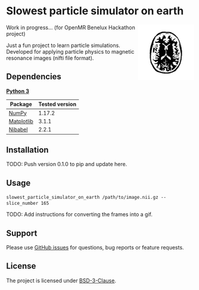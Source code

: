# Slowest particle simulator on earth

<img src="/visuals/animation_01_opt.gif" width=150 align="right" />


Work in progress... (for OpenMR Benelux Hackathon project)

Just a fun project to learn particle simulations. Developed for applying particle physics to magnetic resonance images (nifti file format).


## Dependencies

**[Python 3](https://www.python.org/)**

| Package                                                    | Tested version |
|------------------------------------------------------------|----------------|
| [NumPy](http://www.numpy.org/)                             | 1.17.2         |
| [Matplotlib](https://matplotlib.org/)                      | 3.1.1          |
| [Nibabel](https://nipy.org/nibabel/)                       | 2.2.1          |

## Installation

TODO: Push version 0.1.0 to pip and update here.

## Usage
```
slowest_particle_simulator_on_earth /path/to/image.nii.gz --slice_number 165
```

TODO: Add instructions for converting the frames into a gif.

## Support

Please use [GitHub issues](https://github.com/ofgulban/compoda/issues) for questions, bug reports or feature requests.

## License

The project is licensed under [BSD-3-Clause](https://opensource.org/licenses/BSD-3-Clause).
